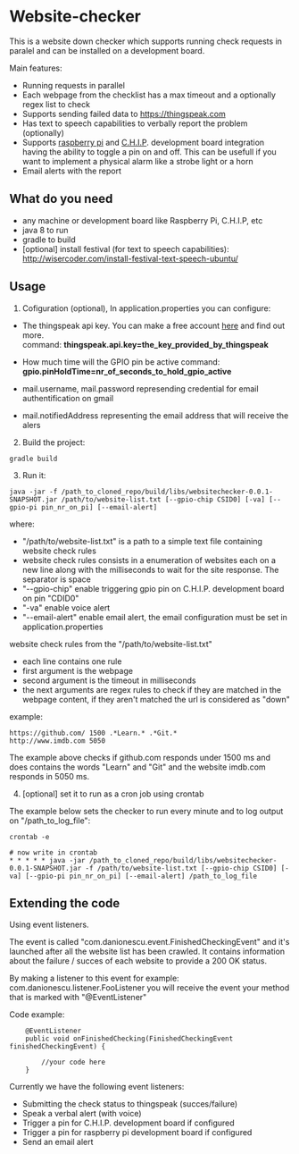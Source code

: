 # Website-checker
This is a website down checker which supports running check requests in paralel and can be installed
on a development board.

Main features:

* Running requests in parallel
* Each webpage from the checklist has a max timeout and a optionally regex list to check
* Supports sending failed data to https://thingspeak.com
* Has text to speech capabilities to verbally report the problem (optionally)
* Supports [raspberry pi](https://www.raspberrypi.org/) and [C.H.I.P](https://getchip.com/). development board integration having the ability to toggle a pin on and off. This 
can be usefull if you want to implement a physical alarm like a strobe light or a horn
* Email alerts with the report


## What do you need
* any machine or development board like Raspberry Pi, C.H.I.P, etc
* java 8 to run
* gradle to build
* [optional] install festival (for text to speech capabilities): 
http://wisercoder.com/install-festival-text-speech-ubuntu/


## Usage


1. Cofiguration (optional), In application.properties you can configure:

* The thingspeak api key. You can make a free account [here](https://thingspeak.com/) 
and find out more.  
command: **thingspeak.api.key=the_key_provided_by_thingspeak**

* How much time will the GPIO pin be active 
command: **gpio.pinHoldTime=nr_of_seconds_to_hold_gpio_active**

* mail.username, mail.password represending credential for email authentification on gmail
* mail.notifiedAddress representing the email address that will receive the alers

2. Build the project:

````
gradle build
````

3. Run it: 
````
java -jar -f /path_to_cloned_repo/build/libs/websitechecker-0.0.1-SNAPSHOT.jar /path/to/website-list.txt [--gpio-chip CSID0] [-va] [--gpio-pi pin_nr_on_pi] [--email-alert]
````

where: 

* "/path/to/website-list.txt" is a path to a simple text file containing 
website check rules
* website check rules consists in a enumeration of websites each on a new line
along with the milliseconds to wait for the site response. The separator is space
* "--gpio-chip" enable triggering gpio pin on C.H.I.P. development board on pin "CDID0"
* "-va" enable voice alert
* "--email-alert" enable email alert, the email configuration must be set in application.properties

website check rules from the "/path/to/website-list.txt" 

* each line contains one rule
* first argument is the webpage
* second argument is the timeout in milliseconds
* the next arguments are regex rules to check if they are matched in the webpage content, 
if they aren't matched the url is considered as "down"

example:
````
https://github.com/ 1500 .*Learn.* .*Git.*
http://www.imdb.com 5050
````
The example above checks if github.com responds under 1500 ms and does contains the words "Learn"
and "Git" and the website imdb.com responds in 5050 ms.


4. [optional] set it to run as a cron job using crontab

The example below sets the checker to run every minute and to log output on "/path_to_log_file": 
````
crontab -e

# now write in crontab
* * * * * java -jar /path_to_cloned_repo/build/libs/websitechecker-0.0.1-SNAPSHOT.jar -f /path/to/website-list.txt [--gpio-chip CSID0] [-va] [--gpio-pi pin_nr_on_pi] [--email-alert] /path_to_log_file
````

## Extending the code
Using event listeners. 

The event is called "com.danionescu.event.FinishedCheckingEvent" and it's launched after
all the website list has been crawled. It contains information about the failure / succes of 
each website to provide a 200 OK status.

By making a listener to this event for example: com.danionescu.listener.FooListener
you will receive the event your method that is marked with "@EventListener"

Code example:

````
    @EventListener
    public void onFinishedChecking(FinishedCheckingEvent finishedCheckingEvent) {

        //your code here
    }
````

Currently we have the following event listeners:

* Submitting the check status to thingspeak (succes/failure)
* Speak a verbal alert (with voice)
* Trigger a pin for C.H.I.P. development board if configured
* Trigger a pin for raspberry pi development board if configured
* Send an email alert